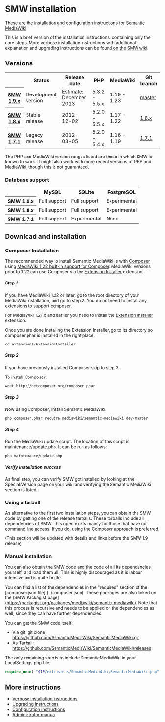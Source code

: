# SMW installation

These are the installation and configuration instructions for [Semantic MediaWiki](../README.md).

This is a brief version of the installation instructions, containing only the core steps. More
verbose installation instructions with additional explanation and upgrading instructions can be
found [on the SMW wiki](https://semantic-mediawiki.org/wiki/Help:Installation).

## Versions

<table>
	<tr>
		<th></th>
		<th>Status</th>
		<th>Release date</th>
		<th>PHP</th>
		<th>MediaWiki</th>
		<th>Git branch</th>
	</tr>
	<tr>
		<th><a href="https://github.com/SemanticMediaWiki/SemanticMediaWiki/blob/master/docs/RELEASE-NOTES.md">SMW 1.9.x</a></th>
		<td>Development version</td>
		<td>Estimate: December 2013</td>
		<td>5.3.2 - 5.5.x</td>
		<td>1.19 - 1.23</td>
		<td><a href="https://github.com/SemanticMediaWiki/SemanticMediaWiki/tree/master">master</a></td>
	</tr>
	<tr>
		<th><a href="https://semantic-mediawiki.org/wiki/Semantic_MediaWiki_1.8.0">SMW 1.8.x</a></th>
		<td>Stable release</td>
		<td>2012-12-02</td>
		<td>5.2.0 - 5.5.x</td>
		<td>1.17 - 1.22</td>
		<td><a href="https://github.com/SemanticMediaWiki/SemanticMediaWiki/tree/1.8.x">1.8.x</a></td>
	</tr>
	<tr>
		<th><a href="https://semantic-mediawiki.org/wiki/Semantic_MediaWiki_1.7.1">SMW 1.7.1</a></th>
		<td>Legacy release</td>
		<td>2012-03-05</td>
		<td>5.2.0 - 5.4.x</td>
		<td>1.16 - 1.19</td>
		<td><a href="https://github.com/SemanticMediaWiki/SemanticMediaWiki/tree/1.7.1">1.7.1</a></td>
	</tr>
</table>

The PHP and MediaWiki version ranges listed are those in which SMW is known to work. It might also
work with more recent versions of PHP and MediaWiki, though this is not guaranteed.

### Database support

<table>
	<tr>
		<th></th>
		<th>MySQL</th>
		<th>SQLite</th>
		<th>PostgreSQL</th>
	</tr>
	<tr>
		<th>SMW 1.9.x</th>
		<td>Full support</td>
		<td>Full support</td>
		<td>Experimental</td>
	</tr>
	<tr>
		<th>SMW 1.8.x</th>
		<td>Full support</td>
		<td>Full support</td>
		<td>Experimental</td>
	</tr>
	<tr>
		<th>SMW 1.7.1</th>
		<td>Full support</td>
		<td>Experimental</td>
		<td>None</td>
	</tr>
</table>

## Download and installation

### Composer Installation

The recommended way to install Semantic MediaWiki is with [Composer](http://getcomposer.org) using
[MediaWiki 1.22 built-in support for Composer](https://www.mediawiki.org/wiki/Composer). MediaWiki
versions prior to 1.22 can use Composer via the
[Extension Installer](https://github.com/JeroenDeDauw/ExtensionInstaller/blob/master/README.md)
extension.

##### Step 1

If you have MediaWiki 1.22 or later, go to the root directory of your MediaWiki installation,
and go to step 2. You do not need to install any extensions to support composer.

For MediaWiki 1.21.x and earlier you need to install the
[Extension Installer](https://github.com/JeroenDeDauw/ExtensionInstaller/blob/master/README.md) extension.

Once you are done installing the Extension Installer, go to its directory so composer.phar
is installed in the right place.

    cd extensions/ExtensionInstaller

##### Step 2

If you have previously installed Composer skip to step 3.

To install Composer:

    wget http://getcomposer.org/composer.phar

##### Step 3
    
Now using Composer, install Semantic MediaWiki.
    
    php composer.phar require mediawiki/semantic-mediawiki dev-master

##### Step 4

Run the MediaWiki update script. The location of this script is maintenance/update.php. It can be run as follows:

    php maintenance/update.php

##### Verify installation success

As final step, you can verify SMW got installed by looking at the Special:Version page on your wiki and verifying the
Semantic MediaWiki section is listed.

### Using a tarball

As alternative to the first two installation steps, you can obtain the SMW code by getting one of the release tarballs.
These tarballs include all dependencies of SMW. This open exists mainly for those that have no command line access.
If you do, using the Composer approach is preferred.

(This section will be updated with details and links before the SMW 1.9 release)

### Manual installation

You can also obtain the SMW code and the code of all its dependencies yourself, and load them all.
This is highly discouraged as it is labour intensive and is quite brittle.

You can find a list of the dependencies in the "requires" section of the [composer.json file]
(../composer.json). These packages are also linked on the [SMW Packagist page]
(https://packagist.org/packages/mediawiki/semantic-mediawiki). Note that this process is recursive
and needs to be applied on the dependencies as well, since they can have further dependencies.

You can get the SMW code itself:

* Via git: git clone https://github.com/SemanticMediaWiki/SemanticMediaWiki.git
* As Tarball: https://github.com/SemanticMediaWiki/SemanticMediaWiki/releases

The only remaining step is to include SemanticMediaWiki in your LocalSettings.php file:

```php
require_once( "$IP/extensions/SemanticMediaWiki/SemanticMediaWiki.php" );
```

## More instructions

* [Verbose installation instructions](https://semantic-mediawiki.org/wiki/Help:Installation)
* [Upgrading instructions](https://semantic-mediawiki.org/wiki/Help:Installation#Upgrading_existing_installations)
* [Configuration instructions](https://semantic-mediawiki.org/wiki/Help:Configuration)
* [Administrator manual](https://semantic-mediawiki.org/wiki/Help:Administrator_manual)
